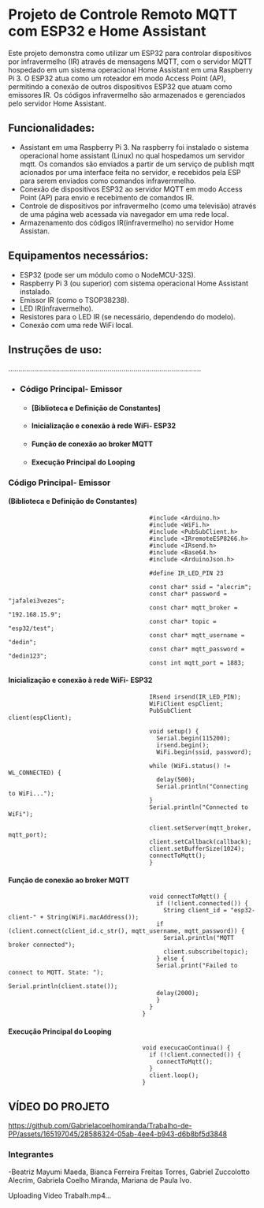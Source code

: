 
# Projeto de Controle Remoto MQTT com ESP32 e Home Assistant

Este projeto demonstra como utilizar um ESP32 para controlar dispositivos por infravermelho (IR) através de mensagens MQTT, com o servidor MQTT hospedado em um sistema operacional Home Assistant em uma Raspberry Pi 3. O ESP32 atua como um roteador em modo Access Point (AP), permitindo a conexão de outros dispositivos ESP32 que atuam como emissores IR. Os códigos infravermelho são armazenados e gerenciados pelo servidor Home Assistant.

## Funcionalidades:

 - Assistant em uma Raspberry Pi 3. Na raspberry foi instalado o sistema operacional home assistant (Linux) no qual hospedamos um servidor mqtt. Os comandos são enviados a partir de um serviço de publish mqtt acionados por uma interface feita no servidor, e recebidos pela ESP para serem enviados como comandos infraverrmelho. 
- Conexão de dispositivos ESP32 ao servidor MQTT em modo Access Point (AP) para envio e recebimento de comandos IR.
- Controle de dispositivos por infravermelho (como uma televisão) através de uma página web acessada via navegador em uma rede local.
- Armazenamento dos códigos IR(infravermelho) no servidor Home Assistan.

## Equipamentos necessários:

- ESP32 (pode ser um módulo como o NodeMCU-32S).
- Raspberry Pi 3 (ou superior) com sistema operacional Home Assistant instalado.
- Emissor IR (como o TSOP38238).
- LED IR(infravermelho).
- Resistores para o LED IR (se necessário, dependendo do modelo).
- Conexão com uma rede WiFi local. 

## Instruções de uso:
.................................................................................................

* ###  Código Principal- Emissor

  * #### [Biblioteca e Definição de Constantes]
  * #### Inicialização e conexão à rede WiFi- ESP32
  * #### Função de conexão ao broker MQTT
  * #### Execução Principal do Looping


###  Código Principal- Emissor
#### (Biblioteca e Definição de Constantes)

                                            #include <Arduino.h>
                                            #include <WiFi.h>
                                            #include <PubSubClient.h>
                                            #include <IRremoteESP8266.h>
                                            #include <IRsend.h>
                                            #include <Base64.h>
                                            #include <ArduinoJson.h>

                                            #define IR_LED_PIN 23

                                            const char* ssid = "alecrim";
                                            const char* password = "jafalei3vezes";
                                            const char* mqtt_broker = "192.168.15.9";
                                            const char* topic = "esp32/test";
                                            const char* mqtt_username = "dedin";
                                            const char* mqtt_password = "dedin123";
                                            const int mqtt_port = 1883;


#### Inicialização e conexão à rede WiFi- ESP32

                                            IRsend irsend(IR_LED_PIN);
                                            WiFiClient espClient;
                                            PubSubClient client(espClient);

                                            void setup() {
                                              Serial.begin(115200);
                                              irsend.begin();
                                              WiFi.begin(ssid, password);
  
                                            while (WiFi.status() != WL_CONNECTED) {
                                              delay(500);
                                              Serial.println("Connecting to WiFi...");
                                            }
                                            Serial.println("Connected to WiFi");

                                            client.setServer(mqtt_broker, mqtt_port);
                                            client.setCallback(callback);
                                            client.setBufferSize(1024);
                                            connectToMqtt();
                                            }


####  Função de conexão ao broker MQTT


                                            void connectToMqtt() {
                                              if (!client.connected()) {
                                                String client_id = "esp32-client-" + String(WiFi.macAddress());
                                              if (client.connect(client_id.c_str(), mqtt_username, mqtt_password)) {
                                                Serial.println("MQTT broker connected");
                                                client.subscribe(topic);
                                              } else {
                                              Serial.print("Failed to connect to MQTT. State: ");
                                              Serial.println(client.state());
                                              delay(2000);
                                              }
                                            }
                                          }


  
#### Execução Principal do Looping


                                          void execucaoContinua() {
                                            if (!client.connected()) {
                                              connectToMqtt();
                                            }
                                            client.loop();
                                          }






## VÍDEO DO PROJETO

https://github.com/Gabrielacoelhomiranda/Trabalho-de-PP/assets/165197045/28586324-05ab-4ee4-b943-d6b8bf5d3848

### Integrantes
-Beatriz Mayumi Maeda, Bianca Ferreira Freitas Torres, Gabriel Zuccolotto Alecrim, Gabriela Coelho Miranda, Mariana de Paula Ivo.






Uploading Video Trabalh.mp4…

